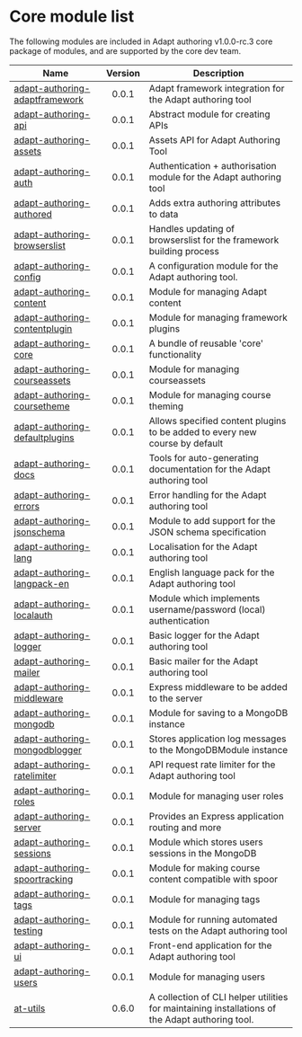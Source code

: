 # Core module list
The following modules are included in Adapt authoring v1.0.0-rc.3 core package of modules, and are supported by the core dev team.

| Name | Version | Description |
| - | :-: | - |
| [adapt-authoring-adaptframework](https://github.com/adaptlearning/adapt-authoring-adaptframework) | 0.0.1 | Adapt framework integration for the Adapt authoring tool |
| [adapt-authoring-api](https://github.com/adaptlearning/adapt-authoring-api) | 0.0.1 | Abstract module for creating APIs |
| [adapt-authoring-assets](https://github.com/adapt-security/adapt-authoring-assets) | 0.0.1 | Assets API for Adapt Authoring Tool |
| [adapt-authoring-auth](https://github.com/adaptlearning/adapt-authoring-auth) | 0.0.1 | Authentication + authorisation module for the Adapt authoring tool |
| [adapt-authoring-authored](https://github.com/adaptlearning/adapt-authoring-authored) | 0.0.1 | Adds extra authoring attributes to data |
| [adapt-authoring-browserslist](https://github.com/adaptlearning/adapt-authoring-browserslist) | 0.0.1 | Handles updating of browserslist for the framework building process |
| [adapt-authoring-config](https://github.com/adaptlearning/adapt-authoring-config) | 0.0.1 | A configuration module for the Adapt authoring tool. |
| [adapt-authoring-content](https://github.com/adaptlearning/adapt-authoring-content) | 0.0.1 | Module for managing Adapt content |
| [adapt-authoring-contentplugin](https://github.com/adapt-security/adapt-authoring-contentplugin) | 0.0.1 | Module for managing framework plugins |
| [adapt-authoring-core](https://github.com/adaptlearning/adapt-authoring-core) | 0.0.1 | A bundle of reusable 'core' functionality |
| [adapt-authoring-courseassets](https://github.com/deltanetdan/adapt-authoring-courseassets) | 0.0.1 | Module for managing courseassets |
| [adapt-authoring-coursetheme](https://github.com/adaptlearning/adapt-authoring-coursetheme) | 0.0.1 | Module for managing course theming |
| [adapt-authoring-defaultplugins](https://github.com/adaptlearning/adapt-authoring-defaultplugins) | 0.0.1 | Allows specified content plugins to be added to every new course by default |
| [adapt-authoring-docs](https://github.com/adaptlearning/adapt-authoring-docs) | 0.0.1 | Tools for auto-generating documentation for the Adapt authoring tool |
| [adapt-authoring-errors](https://github.com/adapt-security/adapt-authoring-errors) | 0.0.1 | Error handling for the Adapt authoring tool |
| [adapt-authoring-jsonschema](https://github.com/adaptlearning/adapt-authoring-jsonschema) | 0.0.1 | Module to add support for the JSON schema specification |
| [adapt-authoring-lang](https://github.com/taylortom/adapt-authoring-lang) | 0.0.1 | Localisation for the Adapt authoring tool |
| [adapt-authoring-langpack-en](https://github.com/adaptlearning/adapt-authoring-langpack-en) | 0.0.1 | English language pack for the Adapt authoring tool |
| [adapt-authoring-localauth](https://github.com/adapt-security/adapt-authoring-localauth) | 0.0.1 | Module which implements username/password (local) authentication |
| [adapt-authoring-logger](https://github.com/adapt-security/adapt-authoring-logger) | 0.0.1 | Basic logger for the Adapt authoring tool |
| [adapt-authoring-mailer](https://github.com/adapt-security/adapt-authoring-mailer) | 0.0.1 | Basic mailer for the Adapt authoring tool |
| [adapt-authoring-middleware](https://github.com/adapt-security/adapt-authoring-middleware) | 0.0.1 | Express middleware to be added to the server |
| [adapt-authoring-mongodb](https://github.com/adapt-security/adapt-authoring-mongodb) | 0.0.1 | Module for saving to a MongoDB instance |
| [adapt-authoring-mongodblogger](https://github.com/adapt-security/adapt-authoring-mongodblogger) | 0.0.1 | Stores application log messages to the MongoDBModule instance |
| [adapt-authoring-ratelimiter](https://github.com/adapt-security/adapt-authoring-ratelimiter) | 0.0.1 | API request rate limiter for the Adapt authoring tool |
| [adapt-authoring-roles](https://github.com/adapt-security/adapt-authoring-roles) | 0.0.1 | Module for managing user roles |
| [adapt-authoring-server](https://github.com/adapt-security/adapt-authoring-server) | 0.0.1 | Provides an Express application routing and more |
| [adapt-authoring-sessions](https://github.com/adapt-security/adapt-authoring-sessions) | 0.0.1 | Module which stores users sessions in the MongoDB |
| [adapt-authoring-spoortracking](https://github.com/adapt-security/adapt-authoring-spoortracking) | 0.0.1 | Module for making course content compatible with spoor |
| [adapt-authoring-tags](https://github.com/adapt-security/adapt-authoring-tags) | 0.0.1 | Module for managing tags |
| [adapt-authoring-testing](https://github.com/adapt-security/adapt-authoring-testing) | 0.0.1 | Module for running automated tests on the Adapt authoring tool |
| [adapt-authoring-ui](https://github.com/adaptlearning/adapt-authoring-ui) | 0.0.1 | Front-end application for the Adapt authoring tool |
| [adapt-authoring-users](https://github.com/adapt-security/adapt-authoring-users) | 0.0.1 | Module for managing users |
| [at-utils](https://github.com/adapt-security/at-utils#readme) | 0.6.0 | A collection of CLI helper utilities for maintaining installations of the Adapt authoring tool. |
